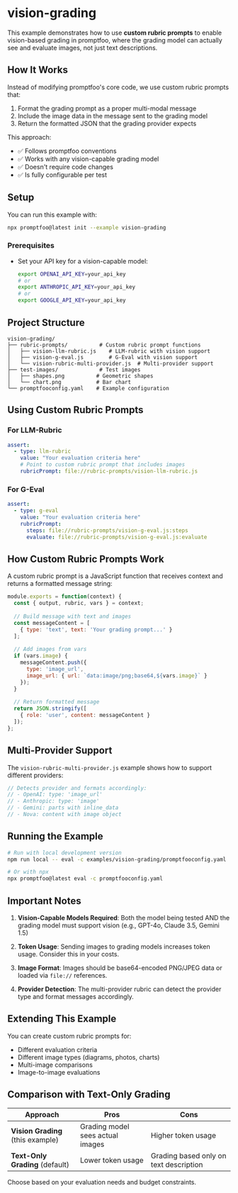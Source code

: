 # vision-grading

This example demonstrates how to use **custom rubric prompts** to enable vision-based grading in promptfoo, where the grading model can actually see and evaluate images, not just text descriptions.

## How It Works

Instead of modifying promptfoo's core code, we use custom rubric prompts that:
1. Format the grading prompt as a proper multi-modal message
2. Include the image data in the message sent to the grading model
3. Return the formatted JSON that the grading provider expects

This approach:
- ✅ Follows promptfoo conventions
- ✅ Works with any vision-capable grading model
- ✅ Doesn't require code changes
- ✅ Is fully configurable per test

## Setup

You can run this example with:

```bash
npx promptfoo@latest init --example vision-grading
```

### Prerequisites

- Set your API key for a vision-capable model:
  ```bash
  export OPENAI_API_KEY=your_api_key
  # or
  export ANTHROPIC_API_KEY=your_api_key
  # or
  export GOOGLE_API_KEY=your_api_key
  ```

## Project Structure

```
vision-grading/
├── rubric-prompts/          # Custom rubric prompt functions
│   ├── vision-llm-rubric.js    # LLM-rubric with vision support
│   ├── vision-g-eval.js        # G-Eval with vision support
│   └── vision-rubric-multi-provider.js  # Multi-provider support
├── test-images/             # Test images
│   ├── shapes.png          # Geometric shapes
│   └── chart.png           # Bar chart
└── promptfooconfig.yaml    # Example configuration
```

## Using Custom Rubric Prompts

### For LLM-Rubric

```yaml
assert:
  - type: llm-rubric
    value: "Your evaluation criteria here"
    # Point to custom rubric prompt that includes images
    rubricPrompt: file://rubric-prompts/vision-llm-rubric.js
```

### For G-Eval

```yaml
assert:
  - type: g-eval
    value: "Your evaluation criteria here"
    rubricPrompt:
      steps: file://rubric-prompts/vision-g-eval.js:steps
      evaluate: file://rubric-prompts/vision-g-eval.js:evaluate
```

## How Custom Rubric Prompts Work

A custom rubric prompt is a JavaScript function that receives context and returns a formatted message string:

```javascript
module.exports = function(context) {
  const { output, rubric, vars } = context;
  
  // Build message with text and images
  const messageContent = [
    { type: 'text', text: 'Your grading prompt...' }
  ];
  
  // Add images from vars
  if (vars.image) {
    messageContent.push({
      type: 'image_url',
      image_url: { url: `data:image/png;base64,${vars.image}` }
    });
  }
  
  // Return formatted message
  return JSON.stringify([
    { role: 'user', content: messageContent }
  ]);
};
```

## Multi-Provider Support

The `vision-rubric-multi-provider.js` example shows how to support different providers:

```javascript
// Detects provider and formats accordingly:
// - OpenAI: type: 'image_url'
// - Anthropic: type: 'image' 
// - Gemini: parts with inline_data
// - Nova: content with image object
```

## Running the Example

```bash
# Run with local development version
npm run local -- eval -c examples/vision-grading/promptfooconfig.yaml

# Or with npx
npx promptfoo@latest eval -c promptfooconfig.yaml
```

## Important Notes

1. **Vision-Capable Models Required**: Both the model being tested AND the grading model must support vision (e.g., GPT-4o, Claude 3.5, Gemini 1.5)

2. **Token Usage**: Sending images to grading models increases token usage. Consider this in your costs.

3. **Image Format**: Images should be base64-encoded PNG/JPEG data or loaded via `file://` references.

4. **Provider Detection**: The multi-provider rubric can detect the provider type and format messages accordingly.

## Extending This Example

You can create custom rubric prompts for:
- Different evaluation criteria
- Different image types (diagrams, photos, charts)
- Multi-image comparisons
- Image-to-image evaluations

## Comparison with Text-Only Grading

| Approach | Pros | Cons |
|----------|------|------|
| **Vision Grading** (this example) | Grading model sees actual images | Higher token usage |
| **Text-Only Grading** (default) | Lower token usage | Grading based only on text description |

Choose based on your evaluation needs and budget constraints.
